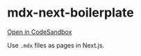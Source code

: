 # mdx-next-boilerplate

[Open in CodeSandbox](https://githubbox.com/smhutch/demos/tree/main/sandboxes/mdx-next-boilerplate)

Use `.mdx` files as pages in Next.js.
